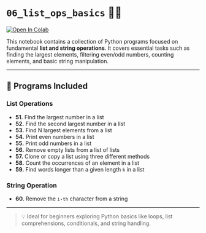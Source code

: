 # `06_list_ops_basics` 🔢🧮

[![Open In Colab](https://colab.research.google.com/assets/colab-badge.svg)](https://colab.research.google.com/drive/1eIzH6YGrKgmjnJSo7930RyM7STt2cKdm?usp=sharing)

This notebook contains a collection of Python programs focused on fundamental **list and string operations**. It covers essential tasks such as finding the largest elements, filtering even/odd numbers, counting elements, and basic string manipulation.

---

## 📘 Programs Included

### List Operations
- **51.** Find the largest number in a list  
- **52.** Find the second largest number in a list  
- **53.** Find N largest elements from a list  
- **54.** Print even numbers in a list  
- **55.** Print odd numbers in a list  
- **56.** Remove empty lists from a list of lists  
- **57.** Clone or copy a list using three different methods  
- **58.** Count the occurrences of an element in a list  
- **59.** Find words longer than a given length `k` in a list  

### String Operation
- **60.** Remove the `i-th` character from a string  

---

> 💡 Ideal for beginners exploring Python basics like loops, list comprehensions, conditionals, and string handling.
